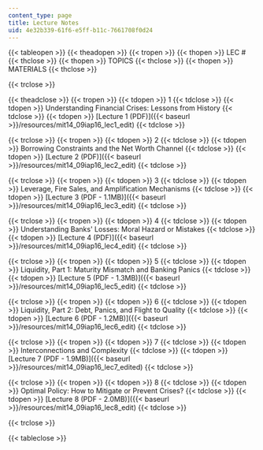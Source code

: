 ```yaml
---
content_type: page
title: Lecture Notes
uid: 4e32b339-61f6-e5ff-b11c-7661708f0d24
---
```


{{< tableopen >}}
{{< theadopen >}}
{{< tropen >}}
{{< thopen >}}
LEC #
{{< thclose >}}
{{< thopen >}}
TOPICS
{{< thclose >}}
{{< thopen >}}
MATERIALS
{{< thclose >}}

{{< trclose >}}

{{< theadclose >}}
{{< tropen >}}
{{< tdopen >}}
1
{{< tdclose >}}
{{< tdopen >}}
Understanding Financial Crises: Lessons from History
{{< tdclose >}}
{{< tdopen >}}
[Lecture 1 (PDF)]({{< baseurl >}}/resources/mit14_09iap16_lec1_edit)
{{< tdclose >}}

{{< trclose >}}
{{< tropen >}}
{{< tdopen >}}
2
{{< tdclose >}}
{{< tdopen >}}
Borrowing Constraints and the Net Worth Channel
{{< tdclose >}}
{{< tdopen >}}
[Lecture 2 (PDF)]({{< baseurl >}}/resources/mit14_09iap16_lec2_edit)
{{< tdclose >}}

{{< trclose >}}
{{< tropen >}}
{{< tdopen >}}
3
{{< tdclose >}}
{{< tdopen >}}
Leverage, Fire Sales, and Amplification Mechanisms
{{< tdclose >}}
{{< tdopen >}}
[Lecture 3 (PDF - 1.1MB)]({{< baseurl >}}/resources/mit14_09iap16_lec3_edit)
{{< tdclose >}}

{{< trclose >}}
{{< tropen >}}
{{< tdopen >}}
4
{{< tdclose >}}
{{< tdopen >}}
Understanding Banks' Losses: Moral Hazard or Mistakes
{{< tdclose >}}
{{< tdopen >}}
[Lecture 4 (PDF)]({{< baseurl >}}/resources/mit14_09iap16_lec4_edit)
{{< tdclose >}}

{{< trclose >}}
{{< tropen >}}
{{< tdopen >}}
5
{{< tdclose >}}
{{< tdopen >}}
Liquidity, Part 1: Maturity Mismatch and Banking Panics
{{< tdclose >}}
{{< tdopen >}}
[Lecture 5 (PDF - 1.3MB)]({{< baseurl >}}/resources/mit14_09iap16_lec5_edit)
{{< tdclose >}}

{{< trclose >}}
{{< tropen >}}
{{< tdopen >}}
6
{{< tdclose >}}
{{< tdopen >}}
Liquidity, Part 2: Debt, Panics, and Flight to Quality
{{< tdclose >}}
{{< tdopen >}}
[Lecture 6 (PDF - 1.2MB)]({{< baseurl >}}/resources/mit14_09iap16_lec6_edit)
{{< tdclose >}}

{{< trclose >}}
{{< tropen >}}
{{< tdopen >}}
7
{{< tdclose >}}
{{< tdopen >}}
Interconnections and Complexity
{{< tdclose >}}
{{< tdopen >}}
[Lecture 7 (PDF - 1.9MB)]({{< baseurl >}}/resources/mit14_09iap16_lec7_edited)
{{< tdclose >}}

{{< trclose >}}
{{< tropen >}}
{{< tdopen >}}
8
{{< tdclose >}}
{{< tdopen >}}
Optimal Policy: How to Mitigate or Prevent Crises?
{{< tdclose >}}
{{< tdopen >}}
[Lecture 8 (PDF - 2.0MB)]({{< baseurl >}}/resources/mit14_09iap16_lec8_edit)
{{< tdclose >}}

{{< trclose >}}

{{< tableclose >}}
